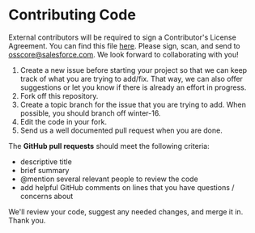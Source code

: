 # Contributing Code

External contributors will be required to sign a Contributor's License Agreement. You can find this file [here](Salesforce_CLA.pdf). Please sign, scan, and send to [osscore@salesforce.com](mailto:osscore@salesforce.com). We look forward to collaborating with you!

1. Create a new issue before starting your project so that we can keep track of what you are trying to add/fix. That way, we can also offer suggestions or let you know if there is already an effort in progress.
2. Fork off this repository.
3. Create a topic branch for the issue that you are trying to add. When possible, you should branch off winter-16.
4. Edit the code in your fork.
5. Send us a well documented pull request when you are done. 

The **GitHub pull requests** should meet the following criteria:

  - descriptive title
  - brief summary
  - @mention several relevant people to review the code
  - add helpful GitHub comments on lines that you have questions / concerns about

We'll review your code, suggest any needed changes, and merge it in. Thank you.
